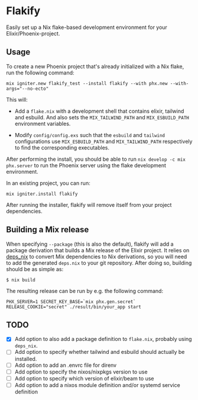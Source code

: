 # Flakify

Easily set up a Nix flake-based development environment for your
Elixir/Phoenix-project.

## Usage

To create a new Phoenix project that's already initialized with a Nix flake, run the following command:

```
mix igniter.new flakify_test --install flakify --with phx.new --with-args="--no-ecto"
```

This will:

 - Add a `flake.nix` with a development shell that contains elixir, tailwind and
   esbuild. And also sets the `MIX_TAILWIND_PATH` and `MIX_ESBUILD_PATH`
   environment variables.

 - Modify `config/config.exs` such that the `esbuild` and `tailwind`
   configurations use `MIX_ESBUILD_PATH` and `MIX_TAILWIND_PATH` respectively to
   find the corresponding executables.

After performing the install, you should be able to run `nix develop -c mix
phx.server` to run the Phoenix server using the flake development environment.

In an existing project, you can run:

```
mix igniter.install flakify
```

After running the installer, flakify will remove itself from your project
dependencies.

## Building a Mix release

When specifying `--package` (this is also the default), flakify will add a
package derivation that builds a Mix release of the Elixir project. It relies on
[deps_nix](https://hexdocs.pm/deps_nix) to convert Mix dependencies to Nix
derivations, so you will need to add the generated `deps.nix` to your git
repository. After doing so, building should be as simple as:

```console
$ nix build
```

The resulting release can be run by e.g. the following command:

```console
PHX_SERVER=1 SECRET_KEY_BASE=`mix phx.gen.secret` RELEASE_COOKIE="secret" ./result/bin/your_app start
```

## TODO

 - [x] Add option to also add a package definition to `flake.nix`, probably using `deps_nix`.
 - [ ] Add option to specify whether tailwind and esbuild should actually be installed.
 - [ ] Add option to add an .envrc file for direnv
 - [ ] Add option to specify the nixos/nixpkgs version to use
 - [ ] Add option to specify which version of elixir/beam to use
 - [ ] Add option to add a nixos module definition and/or systemd service definition
